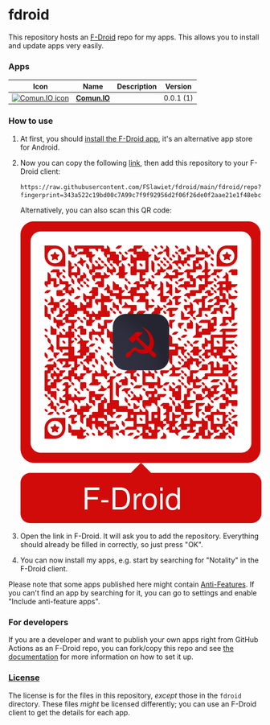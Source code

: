 # fdroid

This repository hosts an [F-Droid](https://f-droid.org/) repo for my apps. This allows you to install and update apps very easily.

### Apps

<!-- This table is auto-generated. Do not edit -->
| Icon | Name | Description | Version |
| --- | --- | --- | --- |
| <a href="https://github.com/FSLawiet/comunIO"><img src="fdroid/repo/icons/" alt="Comun.IO icon" width="36px" height="36px"></a> | [**Comun.IO**](https://github.com/FSLawiet/comunIO) |  | 0.0.1 (1) |
<!-- end apps table -->

### How to use

1. At first, you should [install the F-Droid app](https://f-droid.org/), it's an alternative app store for Android.
2. Now you can copy the following [link](https://raw.githubusercontent.com/FSlawiet/fdroid/main/fdroid/repo?fingerprint=343a522c19bd00c7A99c7f9f92956d2f06f26de0f2aae21e1f48ebce3fa71417), then add this repository to your F-Droid client:

   ```
   https://raw.githubusercontent.com/FSlawiet/fdroid/main/fdroid/repo?fingerprint=343a522c19bd00c7A99c7f9f92956d2f06f26de0f2aae21e1f48ebce3fa71417
   ```

   Alternatively, you can also scan this QR code:

   <p align="center">
     <img src=".github/qrcode.png?raw=true" alt="F-Droid repo QR code"/>
   </p>

3. Open the link in F-Droid. It will ask you to add the repository. Everything should already be filled in correctly, so just press "OK".
4. You can now install my apps, e.g. start by searching for "Notality" in the F-Droid client.

Please note that some apps published here might contain [Anti-Features](https://f-droid.org/en/docs/Anti-Features/). If you can't find an app by searching for it, you can go to settings and enable "Include anti-feature apps".

### For developers

If you are a developer and want to publish your own apps right from GitHub Actions as an F-Droid repo, you can fork/copy this repo and see [the documentation](setup.md) for more information on how to set it up.

### [License](LICENSE)

The license is for the files in this repository, _except_ those in the `fdroid` directory. These files _might_ be licensed differently; you can use an F-Droid client to get the details for each app.
